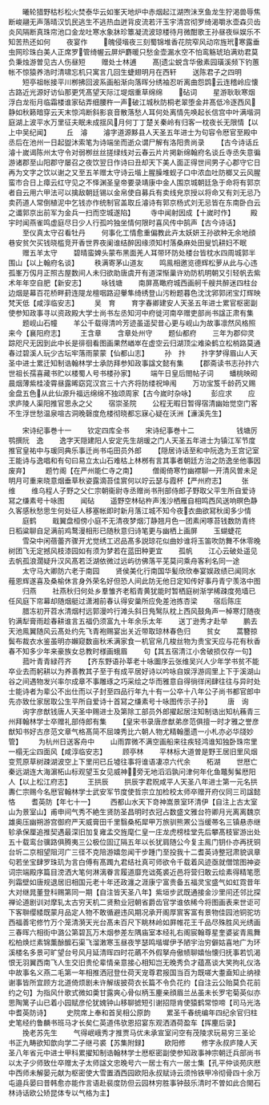 <!-- { "loadSidebar": true } -->
　　曦轮猎野枯杉松火焚泰华云如峯天地炉中赤烟起江湖喣沬烹鱼龙生狞渇兽辱焦断峻翮无声落晴汉饥民逃生不逃热血迸背皮流若汗玉宇清宫彻罗绮渴嚼氷壶森贝齿炎风隔断真珠帘池口金龙吐寒水象牀珍簟凝流波琼楼待月微酣歌王孙昼夜纵娱乐不知苦热还如何
　　夜宴作
　　魄侵堦夜三刻蜀锦堆香花院窄风动帘旌玳寒露垂虫网珍珠白美人正席罗管绮幄云屏炉麝暖只愁金壶漏水空不怕鸾觞琥珀满劝君莫负秉烛游曽见古人伤昼短
　　赠处士林逋
　　髙遗尘蜕含华傲素园璜溪频下钓蕙帐不惊猿养浩时清啸忘机只寓言几回生蜨翅明月在西轩
　　送陈君子之四明
　　短亭祖帐接平川栁拂回波系画船渐向落晖分绣袖忍听离曲怨鹍云连稽岭应懐古路近光源好访仙那更凭髙望天际江堤烟重草绵绵
　　砧词
　　星游耿耿寒烟浮白龙衔月临霜楼谁家砧弄细腰杵一声破江城秋防桐老翠堕金井髙低冷逐西风静如秋籁暗穿云天末惊鸿断斜影哀音散落愁人耳何处离情先唤起长信宫中叶满堦洞庭湖上波平水万里征夫眠未成揺风月何丁丁楚关秦岭有归客一枕夜长无限情【以上中吴纪闻】
　　丘　濬
　　濬字道源黟县人天圣五年进士为句容令厯官至殿中丞后在池州一日起盥沐索笔为诗端坐而逝众谓尸解有洛阳贵尚录
　　【古今诗话丘濬十嵗谒陈州太守令对弱栁丝丝搓绿线对云春云片片掲新绵翰府名谈丘寺丞失意徧游诸郡至山阳郡守屡召之夜饮翌日作诗曰丑却天下美人面正得世间男子心郡守它日再为文字之饮以谢之又至五羊赠太守诗云堦上腥臊堆蚬子口中浓血吐防榔又云风腥蛮市合日上瘴云红守见之不怿渊圣皇帝要录靖康中金人围京城朝廷急于命将有郭京者自云用六甲法可以擒敌朝廷锡以金帛使自募兵有卖线皃京授以将命又有刘无忌乃卖药道人常倒植泥中乞钱亦作统制官盖取丘濬诗有郭京杨式刘无忌皆在东南卧白云之谶郭京出前军为金兵一扫而空城遂陷】
　　寺中闻射因成【十嵗时作】
　　殿宇时闻燕雀鸣虚庭尽日少人行孤吟独坐情何限时喜风传中鹄声【古今诗话】
　　至仪真太守召看牡丹
　　何事化工情愈重偏教此卉太妖妍王孙欲种无余地顔巷安贫欠买钱晓槛竞开香世界夜阑谁结醉因缘须知村落桑麻处田叟饥耕妇不眠
　　赠五羊太守
　　碧晴蛮婢头蒙布黑面羌人耳带环防处楼台皆枕水四周城郭半围山【以上翰府名谈】
　　秩满寄茅山道友
　　鸣鳯相邀览德辉松萝从此与心违孤峯万仭月正照古屋数间人未归欲助唐虞开有道深惭巢许劝防机明朝又引轻帆去紫术年年空自肥【新安志】
　　咏钱塘
　　南屏髙瞰府城西画舸千艘共醉迷四柱台边烟是幕百花桥畔葑连隄龙檀咽路迎轝隼绮绣登山污粉题暮色沈沈郛郭闭宝灯辉映梵天低【咸淳临安志】
　　吴　育
　　育字春卿建安人天圣五年进士累官枢密副使参知政事寻以资政殿大学士尚书左丞知河中府徙河南卒赠吏部尚书諡正肃有集
　　题岘山石幢
　　羊公千载得清吟芳迹虽遥契昔心更与岘山为故事凛然风格照来今【襄阳府志】
　　王含章
　　含章处州守
　　题仙都府
　　三年为郡仰灵踪咫尺无因到此中长是徘徊看图画果然崷崒在虚空云归湖顶尘难染鹤立松梢路莫通春过碧溪人玩少古坛牢落雨蒙蒙【仙都山志】
　　孙　抃
　　抃字梦得眉山人天圣中进士累迁知制诰翰林学士承防拜参知政事諡文懿有集
　　【郡斋读书志孙抃六世祖长孺喜藏书贮以楼蜀人号书楼孙家】
　　端午日皇后閤帖子词
　　蟠桃映砌晨烟薄紫桂凌霄昼露晞窈窕汉宫三十六齐将防缕祝坤闱
　　万功宝笈千龄药又赐金盘五色从此仙源升福远绵绵不独颂周家【古今嵗时杂咏】
　　彭应求
　　应求庐陵人渠阳推官思永之父
　　宿崇圣院
　　公程无暇日暂得宿清幽始觉空门客不生浮世愁温泉喧古洞晚磬度危楼彻晓都忘寐心疑在沃洲【濓溪先生】



　　宋诗纪事巻十一
　　钦定四库全书
　　宋诗纪事巻十二　　　　　　钱塘厉鹗撰阮　逸
　　逸字天隠建阳人安定先生胡瑗之门人天圣五年进士为镇江军节度推官皇祐中与瑗同典乐事迁尚书屯田员外郎
　　【隠居诗话至和中阮逸为王宫记室王能诗与逸唱和有句曰易立太山石难枯上林桞有言其事者朝廷方治之防逸坐他事因废弃】
　　题竹阁【在严州能仁寺之南】
　　僧阁倚寒竹幽襟聊一开清风曽未足明月可重来晓意烟垂草秋姿露滴苔佳賔何以竚云瑟与霞杯【严州府志】
　　张　维
　　维乌程人子野之父仁宗朝衞尉寺丞赠尚书刑部侍郎子野取父平生所自爱诗冩之缣素号十咏图
　　闻砧
　　遥野空林砧杵声浅沙栖雁自相鸣西风送响暝色静久客感秋愁思生何处征人移塞帐即时新月落江城不知今夜衣曲欲冩秋闺多少情
　　庭鹤
　　戢翼盘桓傍小庭不无清夜梦烟汀静翘月色一团素闲啄苔钱数防青终日稻粱聊自足满前鸡鹜漫相形已随秋意归诗笔更与幽栖上画屏
　　玉蝴蜨花
　　雪朶中闲蓓蕾齐骤开尤觉绣工迟品髙多説琼花似曲妙谁将玉笛吹防舞不休零晚树团飞无定撼风枝漆园如有须为梦若在蓝田种更宜
　　孤帆
　　江心云破处遥见去帆孤浪濶疑升汉风髙若泛湖依微过远屿彷佛落平芜莫问乘舟客利名同一途
　　太守马大卿防六老于南园
　　贤侯美化行南国华髪欣欣奉宴娱政绩已闻同水薤恩辉遂喜及桑榆休言身外荣名好但恐人间此防无他日定知传好事丹青宁羡洛中图
　　归燕
　　社燕秋归何处乡羣雏齐老稻青黄犹能时暂栖庭树渐学稀疎度苑墙已任风庭下帘幕却随烟艇过潇湘前春认得安巢所应免差池拣杏梁
　　宿后陈庄
　　腊冻初开苕水清烟村远郭漫吟行滩头斜日鳬鹥队枕上西风鼓角声一棹寒灯随夜钓满犁膏雨趁春耕谁言五福仍须富九十年余乐太年
　　送丁逊秀才赴举
　　鹏去天池鳯翼随风云髙处约先飞青袍赐宴出关近带取琼林春色归
　　贫女
　　蒿簪掠鬓布裁衣水鉴虽明亦嬾窥数亩秋禾满家食一机官帛几梭丝物为贵宝天应与花有秋香春不知多少年来豪族女总教时様画蛾眉
　　句【其五宿清江小舍破损仅存一句】
　　菰叶青青緑荇齐
　　【齐东野语孙莘老十咏圗序云张维吴兴人少年学书贫不能卒业去而躬耕以为养善教其子至于有成平居好诗以吟咏自娱浮游闾里上下于溪湖山谷之间遇物发兴率尔成章不事雕琢之巧采绘之华而雅意自得徜徉闲肆往往与异时处士能诗者为辈公不出仕而以子封至四品行年九十有一公卒十八年公子尚书都官郎中先亦致仕家居取公生平所自爱诗十首冩之缣素号十咏图传示子孙】
　　唐　询
　　询字彦猷钱唐人天圣中赐进士及第除工部员外郎擢起居注知制诰出知杭蘓青三州拜翰林学士卒赠礼部侍郎有集
　　【皇宋书录唐彦猷弟彦范俱擅一时才雅之誉彦猷知书好古彦范文章气格髙简不屈竦秀比六朝人物尤精翰墨遗一小札亦必华牋妙管】
　　为杭州日送客舟中
　　山雨霏微不满空画船来往疾轻鸿谁知独卧珠帘里一榻无尘四面风【咸淳临安志】
　　顾亭林
　　平林标大道曽是野王居旧里风烟变荒原草树疎湖波空上下里闬已丘墟往事将谁语凄凉六代余
　　柘湖
　　世厯亡秦远湖连大海濵柘山标观望玉女见威神旁无地滔滔孰问津何年化鱼鼈髣髴厯阳人【以上松江府志】
　　王拱辰
　　拱辰字君贶咸平人天圣八年进士第一元名拱夀仁宗赐今名厯官翰林学士武安军节度使哲宗立加检校太师卒赠开府仪同三司諡懿恪
　　耆英防【年七十一】
　　西都山水天下竒神嵩景室环清伊【自注上古太室山为景室山】甫申间气秀不絶生贤防圣昌明时衣冠占数盛文雅台符卿月光离离魏京雄奥压幽朔游宫御府严天威膏田千里翳桑柘犀甲万旅驯熊罴公当缓帯名三镇悬赤继轸承保厘追推契遇最深旧加复雍孟交旌麾仁皇一庄龙虎榜桂堂先后攀髙枝宦游出处五十载鸾台骥路俱腾夷三公极位固辽隔五年以长犹肩随公今复主鳯门钥仆亦再抚铜台圻二京相望阻河广三径不克陪游嬉忽闻干步踵门至投我十二耆英诗整冠肃貌讽章句若坐宝肆罗珠玑为言白傅有髙躅九君结社真可师欲令千载着风迹亟就僧馆图神姿词宗端殿序篇目滂洒大笔何淋漓眷言履道靡充诎菟裘近邑将营归敢云绘素得精笔愿列霜壁如唐规退居旧相国元老十年还政瀍之涯康宁富贵备五福灵宝盛气如虹霓昔年大对继晁董登科赐第同一期【自注皆天圣八年】紫垣步武既通接金沙里闬还邻比探禅论道剧训对摩轧太古穷天机二贤勲业冠朝省爵齿官学谁依稀今将图画表来世讵可下客聨缨緌既蒙月品定人物不敢循避违风期况承开阁厚賔客富有景物佳园池铜驼坊西福善宅修竹万个笼清漪天光台髙未百尺下眺林岭如屛帷花王千品尽殊胜风光绣画三春晖六相街中潞公第碧瓦万木烟参差左隅庙室本经礼右阁宸翰尊星奎婆娑青鳯舞松柏焕烂素锦薫酴醿石渠飞溜潄寒玉昼夜竽瑟鸣堦墀伊予陋宇治穷僻姑喜地广为环溪楼名多景可旷望台号风月延清晖四时花蘤不外假拏舟傲帻聊嬉怡懐归抚事若饥渴恨无羽翼西南飞人生交旧贵伦辈情亲意接心相知岂无晚秀负才蕴髙谈大笑拘礼仪洛中故事名义燕二毛第一年相推洒冠登仕荷天宠尊君报国当百为既嗟大耋盍知止纳禄谢事皆所宜顾方北道倚烦剧未许解绂披荷衣长篇不令负花约【自注云公贻莫负花前约之句】为指风什歌式微如羮甘露爽心骨似柄玉麈亲顔眉兰丛虽未长罗宅菊英似亦思陶篱子山已着小园赋彦伦犹媿钟山移聊摅短引谢招隠肯使猿鹤常惊啼【司马光洛中耆英防诗】
　　史院席上奉和首吴相公原韵
　　累圣千春统编年四纪余官归柱史笔经约鲁麟书班马才长矣仁英道伟欤恩招宴东观洒酒荷盈车【挥麈后录】
　　挽老苏先生
　　气得岷峨秀才推贾马优未承宣室问空有茂陵求玩易穷三圣论书正九畴欲知歆向学二子继弓裘【苏集附録】
　　欧阳修
　　修字永叔庐陵人天圣八年省元中进士甲科累擢知制诰翰林学士厯枢密副使参知政事神宗朝迁兵部尚书以太子少师致仕卒赠太子太师諡文忠晚号六一居士有六一居士集【孔平仲谈苑庆厯中西师未解晏元献为枢密使大雪置酒西园欧阳永叔赋诗云须怜铁甲冷彻骨四十余万屯邉兵晏曰昔韩愈亦能作言语赴裴度防但云园林穷胜事钟鼓乐清时不曽如此合閙石林诗话欧公矫昆体专以气格为主】
